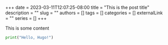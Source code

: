 +++
date = 2023-03-11T12:07:25-08:00
title = "This is the post title"
description = ""
slug = ""
authors = []
tags = []
categories = []
externalLink = ""
series = []
+++

This is some content

```python
print("Hello, Hugo!")
```
